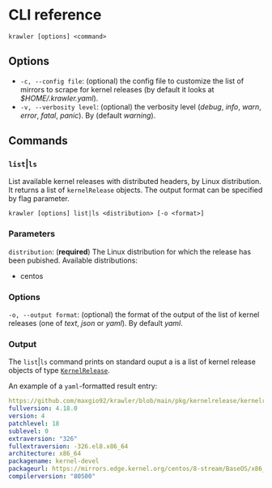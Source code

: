 # CLI reference

```
krawler [options] <command>
```

## Options
- `-c, --config file`: (optional) the config file to customize the list of mirrors to scrape for kernel releases (by default it looks at *$HOME/.krawler.yaml*).
- `-v, --verbosity level`: (optional) the verbosity level (*debug*, *info*, *warn*, *error*, *fatal*, *panic*). By (default *warning*).

## Commands

### `list`|`ls`

List available kernel releases with distributed headers, by Linux distribution.
It returns a list of `kernelRelease` objects. The output format can be specified by flag parameter.

```
krawler [options] list|ls <distribution> [-o <format>] 
```

### Parameters
`distribution`: (**required**) The Linux distribution for which the release has been pubished.
Available distributions:

- centos

### Options
`-o, --output format`: (optional) the format of the output of the list of kernel releases (one of *text*, *json* or *yaml*). By default *yaml*.

### Output

The `list`|`ls` command prints on standard ouput a is a list of kernel release objects of type [`KernelRelease`](https://github.com/maxgio92/krawler/blob/main/pkg/kernelrelease/kernelrelease.go#L16).

An example of a `yaml`-formatted result entry:

```yml
https://github.com/maxgio92/krawler/blob/main/pkg/kernelrelease/kernelrelease.go#L16
fullversion: 4.18.0
version: 4
patchlevel: 18
sublevel: 0
extraversion: "326"
fullextraversion: -326.el8.x86_64
architecture: x86_64
packagename: kernel-devel
packageurl: https://mirrors.edge.kernel.org/centos/8-stream/BaseOS/x86_64/os/Packages/kernel-devel-4.18.0-326.el8.x86_64.rpm
compilerversion: "80500"
```
